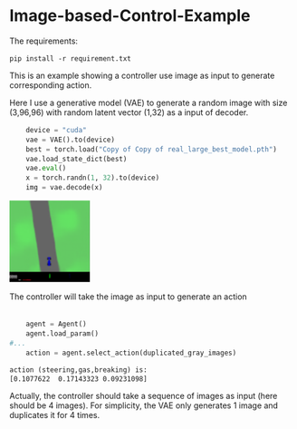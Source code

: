 # Image-based-Control-Example


The requirements:

```
pip install -r requirement.txt

```
This is an example showing a controller use image as input to generate corresponding action.

Here I use a generative model (VAE) to generate a random image with size (3,96,96) with random latent vector (1,32) as a input of decoder.

```python
    device = "cuda"
    vae = VAE().to(device)
    best = torch.load("Copy of Copy of real_large_best_model.pth")
    vae.load_state_dict(best)
    vae.eval()
    x = torch.randn(1, 32).to(device)
    img = vae.decode(x)
```

![Local Image](img.png)


The controller will take the image as input to generate an action

```python

    agent = Agent()
    agent.load_param()
#...
    action = agent.select_action(duplicated_gray_images)


```


```
action (steering,gas,breaking) is: 
[0.1077622  0.17143323 0.09231098]
```


Actually, the controller should take a sequence of images as input (here should be 4 images). For simplicity, the VAE only generates 1 image and duplicates it for 4 times.
